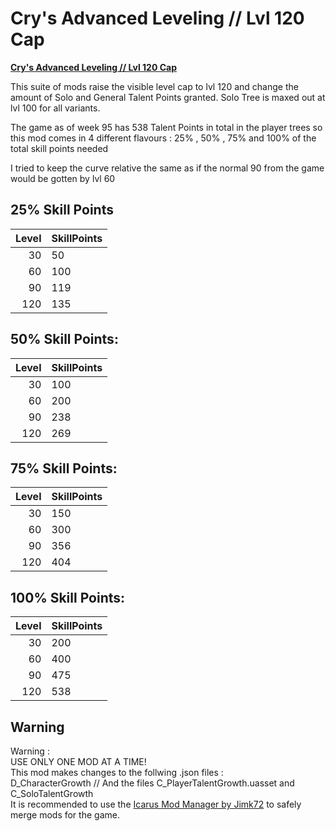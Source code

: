 # Cry's Advanced Leveling // Lvl 120 Cap 
[**Cry's Advanced Leveling // Lvl 120 Cap**](https://github.com/CryorusTheDragon/Icarus_Mods/edit/Cry's-Advanced-Leveling)

This suite of mods raise the visible level cap to lvl 120 and change the amount of Solo and General Talent Points granted. 
Solo Tree is maxed out at lvl 100 for all variants. 

The game as of week 95 has 538 Talent Points in total in the player trees so this mod comes in 4 different flavours : 
25% , 50% , 75% and 100% of the total skill points needed

I tried to keep the curve relative the same as if the normal 90 from the game would be gotten by lvl 60

## 25% Skill Points
| Level | SkillPoints |
|-----:|-----------|
|     30| 50|
|     60| 100|
|     90| 119|
|    120| 135|

## 50% Skill Points:
| Level | SkillPoints |
|-----:|-----------|
|     30| 100|
|     60| 200|
|     90| 238|
|    120| 269|

## 75% Skill Points:
| Level | SkillPoints |
|-----:|-----------|
|     30| 150|
|     60| 300|
|     90| 356|
|    120| 404|

## 100% Skill Points:
| Level | SkillPoints |
|-----:|-----------|
|     30| 200|
|     60| 400|
|     90| 475|
|    120| 538|

## Warning
 Warning :<br>
USE ONLY ONE MOD AT A TIME!<br>
This mod makes changes to the follwing .json files :<br> D_CharacterGrowth // And the files C_PlayerTalentGrowth.uasset and C_SoloTalentGrowth<br>
It is recommended to use the [Icarus Mod Manager by Jimk72](https://github.com/Jimk72/Icarus_Software/raw/main/IcarusModManager_1_6_7_Full.zip) to safely merge mods for the game.
